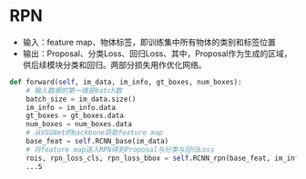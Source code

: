 # RPN

+ 输入：feature map、物体标签，即训练集中所有物体的类别和标签位置
+ 输出：Proposal、分类Loss、回归Loss、其中，Proposal作为生成的区域，供后续模块分类和回归。两部分损失用作优化网络。

```python
def forward(self, im_data, im_info, gt_boxes, num_boxes):
    # 输入数据的第一维是batch数
    batch_size = im_data.size()
    im_info = im_info.data
    gt_boxes = gt_boxes.data
    num_boxes = num_boxes.data
    # 从VGGNet的backbone获取feature map
    base_feat = self.RCNN_base(im_data)
    # 将feature map送入RPN得到Proposal与分类与回归Loss
    rois, rpn_loss_cls, rpn_loss_bbox = self.RCNN_rpn(base_feat, im_info, gt_boxes, num_boxes)
    ...S
```


